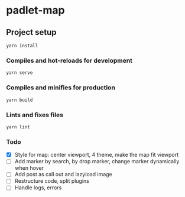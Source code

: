 # padlet-map

## Project setup

```
yarn install
```

### Compiles and hot-reloads for development

```
yarn serve
```

### Compiles and minifies for production

```
yarn build
```

### Lints and fixes files

```
yarn lint
```

### Todo

- [x] Style for map: center viewport, 4 theme, make the map fit viewport
- [ ] Add marker by search, by drop marker, change marker dynamically when hover
- [ ] Add post as call out and lazyload image
- [ ] Restructure code, split plugins
- [ ] Handle logs, errors

